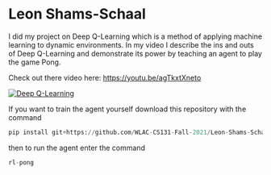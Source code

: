 # Leon Shams-Schaal

I did my project on Deep Q-Learning which is a method of applying machine learning to dynamic environments. In my video I describe the ins and outs of Deep Q-Learning and demonstrate its power by teaching an agent to play the game Pong.

Check out there video here: https://youtu.be/agTkxtXneto

[![Deep Q-Learning](http://img.youtube.com/vi/agTkxtXneto/0.jpg)](http://www.youtube.com/watch?v=agTkxtXneto "Deep Q-Learning")

If you want to train the agent yourself download this repository with the command

```python
pip install git+https://github.com/WLAC-CS131-Fall-2021/Leon-Shams-Schaal.git
```

then to run the agent enter the command

```python
rl-pong
```
